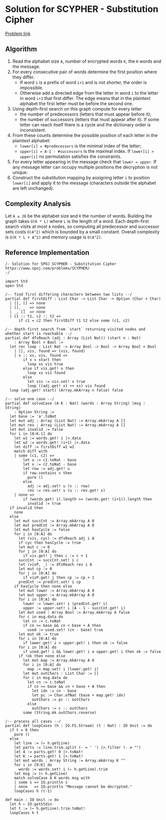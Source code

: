 # Solution for SCYPHER - Substitution Cipher

[Problem link](https://www.spoj.com/problems/SCYPHER/)

## Algorithm

1. Read the alphabet size `A`, number of encrypted words `K`, the `K` words and the message.
2. For every consecutive pair of words determine the first position where they differ.
   * If word `i` is a prefix of word `i+1` and is not shorter, the order is impossible.
   * Otherwise add a directed edge from the letter in word `i` to the letter in word
     `i+1` that first differ. The edge means that in the plaintext alphabet the
     first letter must be before the second one.
3. Using depth–first search on this graph compute for every letter
   * the number of predecessors (letters that must appear before it);
   * the number of successors (letters that must appear after it).
   If some letter can reach itself there is a cycle and the dictionary order is
   inconsistent.
4. From these counts determine the possible position of each letter in the
   plaintext alphabet:
   * `lower[i] = #predecessors` is the minimal index of the letter;
   * `upper[i] = A-1 - #successors` is the maximal index.
   If `lower[i] > upper[i]` no permutation satisfies the constraints.
5. For every letter appearing in the message check that `lower = upper`.
   If any message letter can occupy multiple positions the decryption is not
   unique.
6. Construct the substitution mapping by assigning letter `i` to position
   `lower[i]` and apply it to the message (characters outside the alphabet are
   left unchanged).

## Complexity Analysis

Let `A ≤ 26` be the alphabet size and `K` the number of words.
Building the graph takes `O(K * L)` where `L` is the length of a word.
Each depth–first search visits at most `A` nodes, so computing all
predecessor and successor sets costs `O(A^2)` which is bounded by a small
constant. Overall complexity is `O(K * L + A^2)` and memory usage is `O(A^2)`.

## Reference Implementation

```lean
/- Solution for SPOJ SCYPHER - Substitution Cipher
https://www.spoj.com/problems/SCYPHER/
-/

import Std
open Std

/-- find first differing characters between two lists --/
partial def firstDiff : List Char -> List Char -> Option (Char × Char)
  | [], [] => none
  | [], _  => none
  | _, []  => none
  | c1 :: t1, c2 :: t2 =>
      if c1 = c2 then firstDiff t1 t2 else some (c1, c2)

/-- depth-first search from `start` returning visited nodes and whether start is reachable --/
partial def dfsReach (adj : Array (List Nat)) (start n : Nat)
    : Array Bool × Bool :=
  let rec loop : List Nat -> Array Bool -> Bool -> Array Bool × Bool
    | [], vis, found => (vis, found)
    | x :: xs, vis, found =>
        if x = start then
          loop xs vis true
        else if vis.get! x then
          loop xs vis found
        else
          let vis := vis.set! x true
          loop ((adj.get! x) ++ xs) vis found
  loop (adj.get! start) (Array.mkArray n false) false

/-- solve one case --/
partial def solveCase (A K : Nat) (words : Array String) (msg : String)
    : Option String :=
  let base := 'a'.toNat
  let mut adj : Array (List Nat) := Array.mkArray A []
  let mut rev : Array (List Nat) := Array.mkArray A []
  let mut invalid := false
  for i in [0:K-1] do
    let w1 := words.get! i |>.data
    let w2 := words.get! (i+1) |>.data
    let diff := firstDiff w1 w2
    match diff with
    | some (c1, c2) =>
        let u := c1.toNat - base
        let v := c2.toNat - base
        let row := adj.get! u
        if row.contains v then
          pure ()
        else
          adj := adj.set! u (v :: row)
          rev := rev.set! v (u :: rev.get! v)
    | none =>
        if (words.get! i).length >= (words.get! (i+1)).length then
          invalid := true
  if invalid then
    none
  else
    let mut succCnt := Array.mkArray A 0
    let mut predCnt := Array.mkArray A 0
    let mut hasCycle := false
    for i in [0:A] do
      let (vis, cyc) := dfsReach adj i A
      if cyc then hasCycle := true
      let mut c := 0
      for j in [0:A] do
        if vis.get! j then c := c + 1
      succCnt := succCnt.set! i c
      let (visP, _) := dfsReach rev i A
      let mut cp := 0
      for j in [0:A] do
        if visP.get! j then cp := cp + 1
      predCnt := predCnt.set! i cp
    if hasCycle then none else
      let mut lower := Array.mkArray A 0
      let mut upper := Array.mkArray A 0
      for i in [0:A] do
        lower := lower.set! i (predCnt.get! i)
        upper := upper.set! i (A - 1 - succCnt.get! i)
      let mut used : Array Bool := Array.mkArray A false
      for c in msg.data do
        let cn := c.toNat
        if cn >= base && cn < base + A then
          used := used.set! (cn - base) true
      let mut ok := true
      for i in [0:A] do
        if lower.get! i > upper.get! i then ok := false
      for i in [0:A] do
        if used.get! i && lower.get! i ≠ upper.get! i then ok := false
      if !ok then none else
        let mut map := Array.mkArray A 0
        for i in [0:A] do
          map := map.set! i (lower.get! i)
        let mut outChars : List Char := []
        for c in msg.data do
          let cn := c.toNat
          if cn >= base && cn < base + A then
            let idx := cn - base
            let pc := Char.ofNat (base + map.get! idx)
            outChars := pc :: outChars
          else
            outChars := c :: outChars
        some (String.mk outChars.reverse)

/-- process all cases --/
partial def loopCases (h : IO.FS.Stream) (t : Nat) : IO Unit := do
  if t = 0 then
    pure ()
  else
    let line := (← h.getLine)
    let parts := line.trim.split (· = ' ') |>.filter (· ≠ "")
    let A := parts.get! 0 |>.toNat!
    let K := parts.get! 1 |>.toNat!
    let mut words : Array String := Array.mkArray K ""
    for i in [0:K] do
      words := words.set! i (← h.getLine).trim
    let msg := (← h.getLine)
    match solveCase A K words msg with
    | some s => IO.println s
    | none   => IO.println "Message cannot be decrypted."
    loopCases h (t-1)

def main : IO Unit := do
  let h ← IO.getStdin
  let t := (← h.getLine).trim.toNat!
  loopCases h t
```

